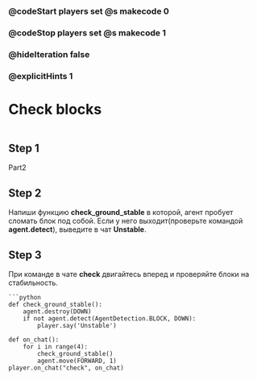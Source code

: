 ### @codeStart players set @s makecode 0
### @codeStop players set @s makecode 1

### @hideIteration false 
### @explicitHints 1


# Check blocks

```python
```

## Step 1
Part2

## Step 2
Напиши функцию **check_ground_stable** в которой, агент пробует сломать блок под собой. Если у него выходит(проверьте командой **agent.detect**), выведите в чат **Unstable**.

## Step 3
При команде в чате **check** двигайтесь вперед и проверяйте блоки на стабильность.

```ghost
```python
def check_ground_stable():
    agent.destroy(DOWN)
    if not agent.detect(AgentDetection.BLOCK, DOWN):
        player.say('Unstable')

def on_chat():
    for i in range(4):
        check_ground_stable()
        agent.move(FORWARD, 1)
player.on_chat("check", on_chat)
```

